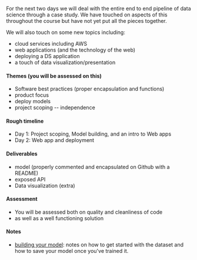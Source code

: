 For the next two days we will deal with the entire end to end pipeline of data science through a case study.  We have touched on aspects of this throughout the course but have not yet put all the pieces together.

We will also touch on some new topics including:
* cloud services including AWS
* web applications (and the technology of the web)
* deploying a DS application
* a touch of data visualization/presentation

#### Themes (you will be assessed on this)

* Software best practices (proper encapsulation and functions)
* product focus
* deploy models
* project scoping -- independence

#### Rough timeline 

* Day 1: Project scoping, Model building, and an intro to Web apps
* Day 2: Web app and deployment

#### Deliverables

* model (properly commented and encapsulated on Github with a README)
* exposed API
* Data visualization (extra)

#### Assessment

* You will be assessed both on quality and cleanliness of code
* as well as a well functioning solution

#### Notes

* [building your model](model_notes.md): notes on how to get started with the dataset and how to save your model once you've trained it.
